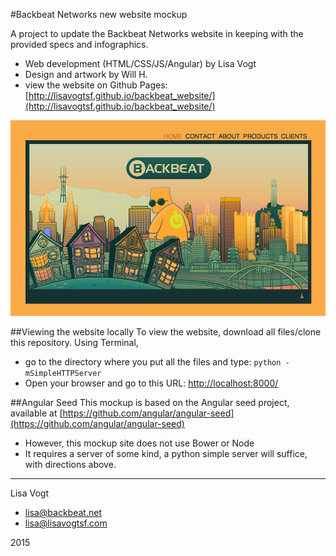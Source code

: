 #Backbeat Networks new website mockup

A project to update the Backbeat Networks website in keeping with the provided specs and infographics.

* Web development (HTML/CSS/JS/Angular) by Lisa Vogt
* Design and artwork by Will H.
* view the website on Github Pages: [http://lisavogtsf.github.io/backbeat_website/](http://lisavogtsf.github.io/backbeat_website/)

![Backbeat Home Page](/assets/BackbeatHomeSnapshot.png)

##Viewing the website locally
To view the website, download all files/clone this repository.
Using Terminal, 

* go to the directory where you put all the files and type: `python -mSimpleHTTPServer`  
* Open your browser and go to this URL:
	[http://localhost:8000/](http://localhost:8000/)

##Angular Seed
This mockup is based on the Angular seed project, available at [https://github.com/angular/angular-seed](https://github.com/angular/angular-seed)

* However, this mockup site does not use Bower or Node
* It requires a server of some kind, a python simple server will suffice, with directions above. 

---

Lisa Vogt

* lisa@backbeat.net
* lisa@lisavogtsf.com

2015
